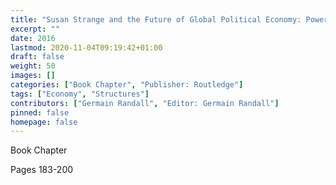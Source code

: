 ```yaml
---
title: "Susan Strange and the Future of Global Political Economy: Power, control and Transformation - The Political Economy of Global Transformation: Susan Strange, E.H. Carr and the Dynamics of Structural Change"
excerpt: ""
date: 2016
lastmod: 2020-11-04T09:19:42+01:00
draft: false
weight: 50
images: []
categories: ["Book Chapter", "Publisher: Routledge"]
tags: ["Economy", "Structures"]
contributors: ["Germain Randall", "Editor: Germain Randall"]
pinned: false
homepage: false
---
```


Book Chapter

Pages 183-200